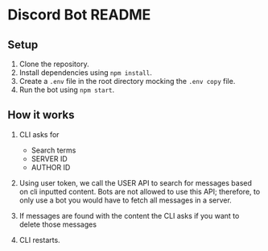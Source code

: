 # Discord Bot README

## Setup

1. Clone the repository.
2. Install dependencies using `npm install`.
3. Create a `.env` file in the root directory mocking the `.env copy` file.
4. Run the bot using `npm start`.

## How it works

1. CLI asks for

   - Search terms
   - SERVER ID
   - AUTHOR ID

2. Using user token, we call the USER API to search for messages based on cli inputted content. Bots are not allowed to use this API; therefore, to only use a bot you would have to fetch all messages in a server.

3. If messages are found with the content the CLI asks if you want to delete those messages

4. CLI restarts.
